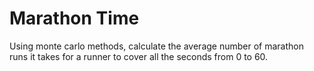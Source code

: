 # Marathon Time
Using monte carlo methods, calculate the average number of marathon runs it takes for a runner to cover all the seconds from 0 to 60.